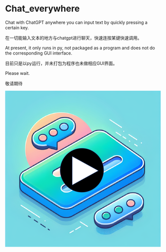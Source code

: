 # Chat_everywhere
Chat with ChatGPT anywhere you can input text by quickly pressing a certain key. 

在一切能输入文本的地方与chatgpt进行聊天，快速连按某键快速调用。

At present, it only runs in py, not packaged as a program and does not do the corresponding GUI interface.

目前只是以py运行，并未打包为程序也未做相应GUI界面。

Please wait.

敬请期待

[![](https://raw.githubusercontent.com/XiaoyuZhuang/Chat_everywhere/main/fig2.png)](https://www.bilibili.com/video/BV13i4y1s7N5/)

